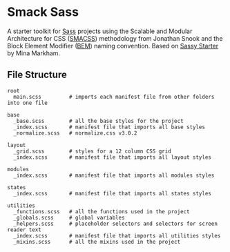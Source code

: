 # Smack Sass
A starter toolkit for [Sass](http://sass-lang.com) projects using the Scalable and Modular Architecture for CSS ([SMACSS](smacss.com)) methodology from Jonathan Snook and the Block Element Modifier ([BEM](https://en.bem.info)) naming convention. Based on [Sassy Starter](https://github.com/minamarkham/sassy-starter) by Mina Markham.

## File Structure

```
root
  main.scss         # imports each manifest file from other folders into one file

base
  _base.scss        # all the base styles for the project
  _index.scss       # manifest file that imports all base styles
  _normalize.scss   # normalize.css v3.0.2

layout
  _grid.scss        # styles for a 12 column CSS grid
  _index.scss       # manifest file that imports all layout styles

modules
  _index.scss       # manifest file that imports all modules styles

states
  _index.scss       # manifest file that imports all states styles

utilities
  _functions.scss   # all the functions used in the project
  _globals.scss     # global variables
  _helpers.scss     # placeholder selectors and selectors for screen reader text
  _index.scss       # manifest file that imports all utilities styles
  _mixins.scss      # all the mixins used in the project
```
